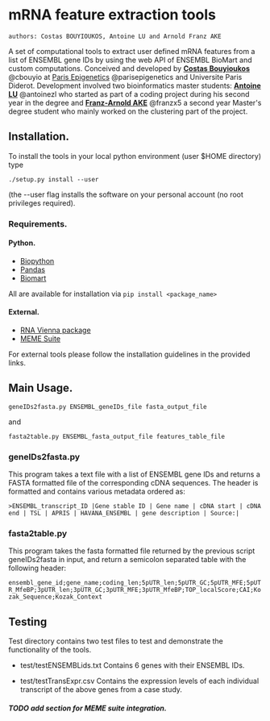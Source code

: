 # mRNA feature extraction tools

    authors: Costas BOUYIOUKOS, Antoine LU and Arnold Franz AKE

A set of computational tools to extract user defined mRNA features from a list of ENSEMBL gene IDs by using the web API of ENSEMBL BioMart and custom computations.
Conceived and developed by [**Costas Bouyioukos**](https://github.com/cbouyio) @cbouyio at [Paris Epigenetics](https://github.com/parisepigenetics) @parisepigenetics and Universite Paris Diderot.
Development involved two bioinformatics master students: [**Antoine LU**](https://github.com/antoinezl) @antoinezl who started as part of a coding project during his second year in the degree and [**Franz-Arnold AKE**](https://github.com/franzx5) @franzx5 a second year Master's degree student who mainly worked on the clustering part of the project.


## Installation.
To install the tools in your local python environment (user $HOME directory) type

```shell
./setup.py install --user
```

(the --user flag installs the software on your personal account (no root privileges required).

### Requirements.
#### Python.
  - [Biopython](http://biopython.org/)
  - [Pandas](http://pandas.pydata.org/)
  - [Biomart](https://pypi.org/project/biomart/)

All are available for installation via `pip install <package_name>`

#### External.
  - [RNA Vienna package](https://www.tbi.univie.ac.at/RNA/)
  - [MEME Suite](http://meme-suite.org/)

For external tools please follow the installation guidelines in the provided links.


## Main Usage.
    geneIDs2fasta.py ENSEMBL_geneIDs_file fasta_output_file

and

    fasta2table.py ENSEMBL_fasta_output_file features_table_file

### geneIDs2fasta.py
This program takes a text file with a list of ENSEMBL gene IDs and returns a FASTA formatted file of the corresponding cDNA sequences. The header is formatted and contains various metadata ordered as:

`>ENSEMBL_transcript_ID |Gene stable ID | Gene name | cDNA start | cDNA end | TSL | APRIS | HAVANA_ENSEMBL | gene description | Source:|`

### fasta2table.py
This program takes the fasta formatted file returned by the previous script geneIDs2fasta in input, and return a semicolon separated table with the following header:

`ensembl_gene_id;gene_name;coding_len;5pUTR_len;5pUTR_GC;5pUTR_MFE;5pUTR_MfeBP;3pUTR_len;3pUTR_GC;3pUTR_MFE;3pUTR_MfeBP;TOP_localScore;CAI;Kozak_Sequence;Kozak_Context`


## Testing
Test directory contains two test files to test and demonstrate the functionality of the tools.

+ test/testENSEMBLids.txt Contains 6 genes with their ENSEMBL IDs.

+ test/testTransExpr.csv Contains the expression levels of each individual transcript of the above genes from a case study.

##### TODO add section for MEME suite integration.
